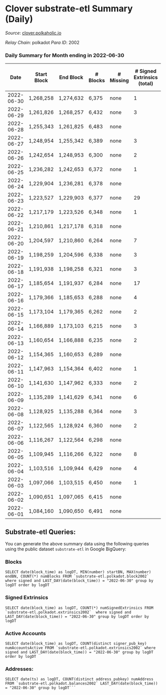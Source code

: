 # Clover substrate-etl Summary (Daily)

_Source_: [clover.polkaholic.io](https://clover.polkaholic.io)

*Relay Chain*: polkadot
*Para ID*: 2002



### Daily Summary for Month ending in 2022-06-30


| Date | Start Block | End Block | # Blocks | # Missing | # Signed Extrinsics (total) | # Active Accounts | # Addresses with Balances | # Events | # Transfers | # XCM Transfers In | # XCM Transfers Out |
| ---- | ----------- | --------- | -------- | --------- | --------------------------- | ----------------- | ------------------------- | -------- | ----------- | ------------------ | ------------------- |
| 2022-06-30 | 1,268,258 | 1,274,632 | 6,375 | none | 1 | 1 | 3,285 | 14,775 | 22 ($145.84) |   |   |
| 2022-06-29 | 1,261,826 | 1,268,257 | 6,432 | none | 3 | 2 | 3,285 | 14,548 | 9 ($74.76) |   |   |
| 2022-06-28 | 1,255,343 | 1,261,825 | 6,483 | none |  | 94 | 3,281 | 15,068 | 112 ($96,629.22) |   |   |
| 2022-06-27 | 1,248,954 | 1,255,342 | 6,389 | none | 3 | 3 | 3,273 | 14,279 | 14 ($1,756.38) |   |   |
| 2022-06-26 | 1,242,654 | 1,248,953 | 6,300 | none | 2 | 2 | 3,270 | 14,193 | 7 ($1,664.68) |   |   |
| 2022-06-25 | 1,236,282 | 1,242,653 | 6,372 | none | 1 | 1 | 3,268 | 14,309 | 12 ($3,152.56) |   |   |
| 2022-06-24 | 1,229,904 | 1,236,281 | 6,378 | none |  | 30 | 3,266 | 14,625 | 37 ($5,915.76) |   |   |
| 2022-06-23 | 1,223,527 | 1,229,903 | 6,377 | none | 29 | 10 | 3,261 | 15,187 | 105 ($613,030) |   |   |
| 2022-06-22 | 1,217,179 | 1,223,526 | 6,348 | none | 1 | 1 | 3,250 | 20,652 | 979 ($640,014) |   |   |
| 2022-06-21 | 1,210,861 | 1,217,178 | 6,318 | none |  | 26 | 2,917 | 15,749 | 117 ($58,173.52) |   |   |
| 2022-06-20 | 1,204,597 | 1,210,860 | 6,264 | none | 7 | 5 | 2,843 | 15,165 | 41 ($15,412.30) |   |   |
| 2022-06-19 | 1,198,259 | 1,204,596 | 6,338 | none | 3 | 2 | 2,821 | 14,962 | 32 ($4,335.75) |   |   |
| 2022-06-18 | 1,191,938 | 1,198,258 | 6,321 | none | 3 | 2 | 2,804 | 15,021 | 31 ($6,297.31) |   |   |
| 2022-06-17 | 1,185,654 | 1,191,937 | 6,284 | none | 17 | 9 | 2,785 | 16,359 | 328 ($91,486.38) |   |   |
| 2022-06-16 | 1,179,366 | 1,185,653 | 6,288 | none | 4 | 3 | 2,536 | 17,717 | 594 ($7,771.73) |   |   |
| 2022-06-15 | 1,173,104 | 1,179,365 | 6,262 | none | 2 | 2 | 2,530 | 17,937 | 347 ($14,863.08) |   |   |
| 2022-06-14 | 1,166,889 | 1,173,103 | 6,215 | none | 3 | 3 | 2,411 | 17,780 | 251 ($3,775.71) |   |   |
| 2022-06-13 | 1,160,654 | 1,166,888 | 6,235 | none | 2 | 2 | 2,182 | 18,322 | 206 ($10,330.66) |   |   |
| 2022-06-12 | 1,154,365 | 1,160,653 | 6,289 | none |  | 11 | 1,973 | 16,264 | 238 ($82.93) |   |   |
| 2022-06-11 | 1,147,963 | 1,154,364 | 6,402 | none | 1 | 1 | 1,735 | 15,372 | 195 ($1,598.23) |   |   |
| 2022-06-10 | 1,141,630 | 1,147,962 | 6,333 | none | 2 | 2 | 1,676 | 13,833 | 3 ($232.41) |   |   |
| 2022-06-09 | 1,135,289 | 1,141,629 | 6,341 | none | 6 | 4 | 1,671 | 13,729 | 4 ($1,031.26) |   |   |
| 2022-06-08 | 1,128,925 | 1,135,288 | 6,364 | none | 3 | 3 | 1,667 | 16,715 | 500 ($1,118.68) |   |   |
| 2022-06-07 | 1,122,565 | 1,128,924 | 6,360 | none | 2 | 2 | 1,445 | 14,115 | 25 ($36.72) |   |   |
| 2022-06-06 | 1,116,267 | 1,122,564 | 6,298 | none |  | 19 | 1,433 | 13,756 | 15 ($1,541,317) |   |   |
| 2022-06-05 | 1,109,945 | 1,116,266 | 6,322 | none | 8 | 2 | 1,432 | 14,769 | 113 ($4,443,067) |   |   |
| 2022-06-04 | 1,103,516 | 1,109,944 | 6,429 | none | 4 | 2 | 1,356 | 15,453 | 284 ($135,998) |   |   |
| 2022-06-03 | 1,097,066 | 1,103,515 | 6,450 | none | 1 | 1 | 1,168 | 14,617 | 96 ($10.56) |   |   |
| 2022-06-02 | 1,090,651 | 1,097,065 | 6,415 | none |  | 14 | 1,074 | 13,929 | 14 ($196.35) |   |   |
| 2022-06-01 | 1,084,160 | 1,090,650 | 6,491 | none |  | 11 | 1,073 | 14,716 | 3 ($1.41) |   |   |

## Substrate-etl Queries:
You can generate the above summary data using the following queries using the public dataset `substrate-etl` in Google BigQuery:


### Blocks
```
SELECT date(block_time) as logDT, MIN(number) startBN, MAX(number) endBN, COUNT(*) numBlocks FROM `substrate-etl.polkadot.block2002`  where signed and LAST_DAY(date(block_time)) = "2022-06-30" group by logDT order by logDT
```


### Signed Extrinsics
```
SELECT date(block_time) as logDT, COUNT(*) numSignedExtrinsics FROM `substrate-etl.polkadot.extrinsics2002`  where signed and LAST_DAY(date(block_time)) = "2022-06-30" group by logDT order by logDT
```


### Active Accounts
```
SELECT date(block_time) as logDT, COUNT(distinct signer_pub_key) numAccountsActive FROM `substrate-etl.polkadot.extrinsics2002` where signed and LAST_DAY(date(block_time)) = "2022-06-30" group by logDT order by logDT
```


### Addresses:
```
SELECT date(ts) as logDT, COUNT(distinct address_pubkey) numAddress FROM `substrate-etl.polkadot.balances2002` LAST_DAY(date(block_time)) = "2022-06-30" group by logDT```

